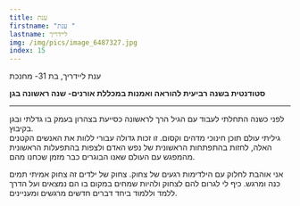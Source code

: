 ```yaml
---
title: ענת
firstname: "ענת "
lastname: ליידריך
img: /img/pics/image_6487327.jpg
index: 15
---
```


ענת ליידריך, בת 31- מחנכת

**סטודנטית בשנה רביעית להוראה ואמנות במכללת אורנים- שנה ראשונה בגן**

---

לפני כשנה התחלתי לעבוד עם הגיל הרך לראשונה כסייעת בצהרון בעמק בו גדלתי ובגן בקיבוץ. \
גיליתי עולם תוכן חינוכי מדהים וקסום. זו זכות גדולה עבורי ללוות את האנשים הקטנים האלה, לחזות בהתפתחות הראשונית של נפש האדם ולצפות בהתפעלות הראשונית מהמפגש עם העולם שאנו הבוגרים כבר מזמן שכחנו מהם.

אני אוהבת לחלוק עם הילדימות רגעים של צחוק. צחוק של ילדים זה צחוק אמיתי תמים כנה ומרגש. כיף לי לגרום להם לצחוק ולהיות שמחים במקום בו הם נמצאים ועל הדרך ללמד וללמוד ביחד דברים חדשים מרגשים ומעניינים.
